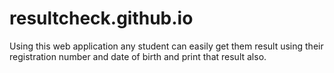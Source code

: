 # resultcheck.github.io
Using this web application any student can easily get them result using their registration number and date of birth and print that result also.
